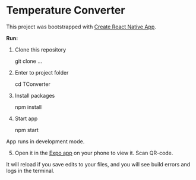 # Temperature Converter

This project was bootstrapped with [Create React Native App](https://github.com/react-community/create-react-native-app).

**Run:**
1. Clone this repository

    git clone ...

2. Enter to project folder

    cd TConverter

3. Install packages

    npm install

4. Start app

    npm start

App runs in development mode.

5. Open it in the [Expo app](https://expo.io) on your phone to view it. Scan QR-code.

It will reload if you save edits to your files, and you will see build errors and logs in the terminal.
